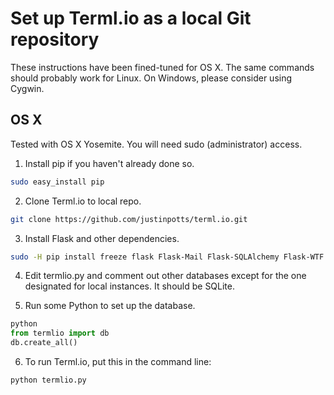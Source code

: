# Set up Terml.io as a local Git repository
These instructions have been fined-tuned for OS X. The same commands should probably work for Linux. On Windows, please consider using Cygwin.

## OS X
Tested with OS X Yosemite. You will need sudo (administrator) access.

1. Install pip if you haven't already done so.
  ```bash
  sudo easy_install pip
  ```

2. Clone Terml.io to local repo.
  ```bash
  git clone https://github.com/justinpotts/terml.io.git
  ```

3. Install Flask and other dependencies.
  ```bash
  sudo -H pip install freeze flask Flask-Mail Flask-SQLAlchemy Flask-WTF wikipedia stripe pymysql
  ```
4. Edit termlio.py and comment out other databases except for the one designated for local instances. It should be SQLite.

5. Run some Python to set up the database.
  ```python
  python
  from termlio import db
  db.create_all()
  ```

6. To run Terml.io, put this in the command line:
  ```bash
  python termlio.py
  ```
